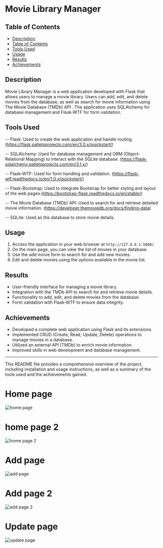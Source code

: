 # Movie Library Manager

## Table of Contents

- [Description](#description)
- [Table of Contents](#table-of-contents)
- [Tools Used](#tools-used)
- [Usage](#usage)
- [Results](#results)
- [Achievements](#achievements)


## Description

Movie Library Manager is a web application developed with Flask that allows users to manage a movie library. Users can add, edit, and delete movies from the database, as well as search for movie information using The Movie Database (TMDb) API . The application uses SQLAlchemy for database management and Flask-WTF for form validation.

## Tools Used

-- Flask: Used to create the web application and handle routing.  (https://flask.palletsprojects.com/en/3.0.x/quickstart/)

-- SQLAlchemy: Used for database management and ORM (Object-Relational Mapping) to interact with the SQLite database. (https://flask-sqlalchemy.palletsprojects.com/en/3.1.x/)

-- Flask-WTF: Used for form handling and validation. (https://flask-wtf.readthedocs.io/en/1.0.x/quickstart/)

-- Flask-Bootstrap: Used to integrate Bootstrap for better styling and layout of the web pages.(https://bootstrap-flask.readthedocs.io/en/stable/)

-- The Movie Database (TMDb) API: Used to search for and retrieve detailed movie information. (https://developer.themoviedb.org/docs/finding-data)

-- SQLite: Used as the database to store movie details.

    
## Usage

1. Access the application in your web browser at `http://127.0.0.1:5000/`.
2. On the main page, you can view the list of movies in your database.
3. Use the add movie form to search for and add new movies.
4. Edit and delete movies using the options available in the movie list.

## Results

- User-friendly interface for managing a movie library.
- Integration with the TMDb API to search for and retrieve movie details.
- Functionality to add, edit, and delete movies from the database.
- Form validation with Flask-WTF to ensure data integrity.

## Achievements

- Developed a complete web application using Flask and its extensions.
- Implemented CRUD (Create, Read, Update, Delete) operations to manage movies in a database.
- Utilized an external API (TMDb) to enrich movie information.
- Improved skills in web development and database management.

---

This README file provides a comprehensive overview of the project, including installation and usage instructions, as well as a summary of the tools used and the achievements gained.

##
# Home page
![home page](https://github.com/bardack134/Top-Movies/assets/142977989/135b3ef2-ef8f-422b-9289-184584a28cff)
#
# home page 2
![home page 2](https://github.com/bardack134/Top-Movies/assets/142977989/0908fffd-f1dd-4e7f-9fd7-a586bea2210e)
#
# Add page
![add page](https://github.com/bardack134/Top-Movies/assets/142977989/dab592e9-80db-4532-b366-a99ff1f1ab15)
#
# Add page 2
![add page 2](https://github.com/bardack134/Top-Movies/assets/142977989/5eccc418-e11d-4f52-bf95-188b50c97f85)
#
# Update page
![update page](https://github.com/bardack134/Top-Movies/assets/142977989/da43bca3-7077-4eb8-8edc-21c59488b7fe)
